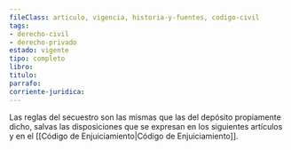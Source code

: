 ```yaml
---
fileClass: articulo, vigencia, historia-y-fuentes, codigo-civil
tags:
- derecho-civil
- derecho-privado
estado: vigente
tipo: completo
libro:
titulo:
parrafo:
corriente-juridica:
---
```

Las reglas del secuestro son las mismas que las del depósito propiamente dicho, salvas las disposiciones que se expresan en los siguientes artículos y en el [[Código de Enjuiciamiento|Código de Enjuiciamiento]].